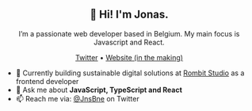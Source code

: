 <h2 align="center">👋 Hi! I'm Jonas.</h2>
<p align="center">I’m a passionate web developer based in Belgium. My main focus is Javascript and React.</p>
<p align="center">
  <a href="https://twitter.com/jnsbne">Twitter</a> •
  <a href="">Website (in the making)</a>
</p>


- 🔭 Currently building sustainable digital solutions at [Rombit Studio](https://rombit.studio/) as a frontend developer
- 💬 Ask me about **JavaScript, TypeScript and React**
- 📫 Reach me via: [@JnsBne](https://twitter.com/jnsbne) on Twitter



